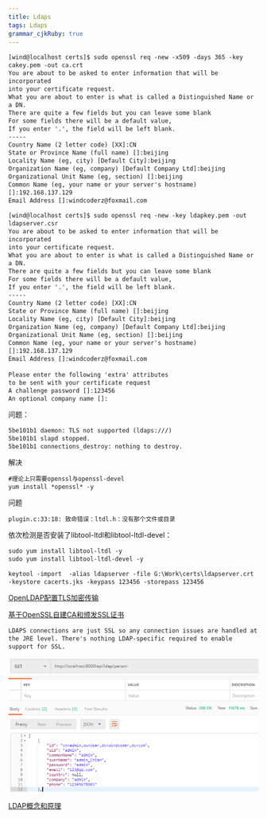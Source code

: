 ```yaml
---
title: Ldaps 
tags: Ldaps
grammar_cjkRuby: true
---
```


```
[wind@localhost certs]$ sudo openssl req -new -x509 -days 365 -key cakey.pem -out ca.crt
You are about to be asked to enter information that will be incorporated
into your certificate request.
What you are about to enter is what is called a Distinguished Name or a DN.
There are quite a few fields but you can leave some blank
For some fields there will be a default value,
If you enter '.', the field will be left blank.
-----
Country Name (2 letter code) [XX]:CN
State or Province Name (full name) []:beijing
Locality Name (eg, city) [Default City]:beijing
Organization Name (eg, company) [Default Company Ltd]:beijing
Organizational Unit Name (eg, section) []:beijing
Common Name (eg, your name or your server's hostname) []:192.168.137.129
Email Address []:windcoderz@foxmail.com
```


```
[wind@localhost certs]$ sudo openssl req -new -key ldapkey.pem -out ldapserver.csr
You are about to be asked to enter information that will be incorporated
into your certificate request.
What you are about to enter is what is called a Distinguished Name or a DN.
There are quite a few fields but you can leave some blank
For some fields there will be a default value,
If you enter '.', the field will be left blank.
-----
Country Name (2 letter code) [XX]:CN
State or Province Name (full name) []:beijing
Locality Name (eg, city) [Default City]:beijing
Organization Name (eg, company) [Default Company Ltd]:beijing
Organizational Unit Name (eg, section) []:beijing
Common Name (eg, your name or your server's hostname) []:192.168.137.129
Email Address []:windcoderz@foxmail.com

Please enter the following 'extra' attributes
to be sent with your certificate request
A challenge password []:123456
An optional company name []:

```

问题：
```
5be101b1 daemon: TLS not supported (ldaps:///)
5be101b1 slapd stopped.
5be101b1 connections_destroy: nothing to destroy.
```
解决
```
#理论上只需要openssl与openssl-devel
yum install *openssl* -y
```

问题
```
plugin.c:33:18: 致命错误：ltdl.h：没有那个文件或目录
```
依次检测是否安装了libtool-ltdl和libtool-ltdl-devel：
```
sudo yum install libtool-ltdl -y
sudo yum install libtool-ltdl-devel -y
```



```
keytool -import  -alias ldapserver -file G:\Work\certs\ldapserver.crt -keystore cacerts.jks -keypass 123456 -storepass 123456
```


[OpenLDAP配置TLS加密传输](https://www.cnblogs.com/netonline/p/7517685.html)

[基于OpenSSL自建CA和颁发SSL证书](http://seanlook.com/2015/01/18/openssl-self-sign-ca/)



[](http://forum.spring.io/forum/spring-projects/security/86987-spring-security-ldap-truststore-keystore)
```
LDAPS connections are just SSL so any connection issues are handled at the JRE level. There's nothing LDAP-specific required to enable support for SSL.
```


![enter description here](./images/1542277219451.png)


[LDAP概念和原理](http://www.ldap.org.cn/142.html)